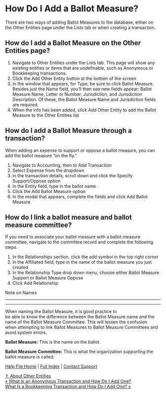  How Do I Add a Ballot Measure?
==========

There are two ways of adding Ballot Measures to the database, either on the Other Entities page under the Lists tab or when creating a transaction.

How do I add a Ballot Measure on the Other Entities page?
----------

1. Navigate to Other Entities under the Lists tab. This page will show any existing entities or items that are undefinable, such as Anonymous or Bookkeeping transactions.
2. Click the Add Other Entity button at the bottom of the screen
3. In the window that appears, for Type, be sure to click Ballot Measure. Besides just the Name field, you’ll then see new fields appear: Ballot Measure Name, Letter or Number, Jurisdiction, and Jurisdiction Description. Of these, the Ballot Measure Name and Jurisdiction fields are required.
4. When the info has been added, click Add Other Entity to add the Ballot Measure to the Other Entities list

How do I add a Ballot Measure through a transaction?
----------

When adding an expense to support or oppose a ballot measure, you can add the ballot measure “on the fly.”

1. Navigate to Accounting, then to Add Transaction
2. Select Expense from the dropdown
3. In the transaction details, scroll down and click the Specify Support/Oppose option
4. In the Entity field, type in the ballot name
5. Click the Add Ballot Measure option
6. In the modal that appears, complete the fields and click Add Ballot Measure

How do I link a ballot measure and ballot measure committee?
----------

If you need to associate your ballot measure with a ballot measure  
committee, navigate to the committee record and complete the following  
steps.

1. In the Relationships section, click the add symbol in the top right corner
2. In the Affiliated field, type in the name of the ballot measure you just created
3. In the Relationship Type drop down menu, choose either Ballot Measure Support or Ballot Measure Oppose
4. Click Add Relationship

Note on Names

----------

----------

When naming the Ballot Measure, it is good practice to  
be able to know the difference between the Ballot Measure name and the  
name of the Ballot Measure Committee. This will lessen the confusion  
when attempting to link Ballot Measures to Ballot Measure Committees and  
 avoid system errors.

**Ballot Measure:** This is the name on the ballot.

**Ballot Measure Committee:** This is what the organization supporting the ballot measure is called.

[Help File Home](/help/) | [Full Index](/Help-File-Directory/) | [Contact Support](mailto:support@ISPolitical.com)

[⇑ About Other Entities](/About-Other-Entities)  
[« What Is an Anonymous Transaction and How Do I Add One?](/About-Anonymous-Transactions)  
[What Is a Bookkeeping Transaction and How Do I Add One? »](/What-Is-a-Bookkeeping-Transaction-and-How-Do-I-Add-One)
